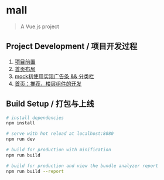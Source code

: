 # mall

> A Vue.js project

## Project  Development / 项目开发过程 
1.  [项目前置](https://github.com/JackWong992/mall/blob/master/Development%20diary/chapter%20One.md)
2. [首页布局](https://github.com/JackWong992/mall/blob/master/Development%20diary/chapter%20Two.md)
3. [mock初使用实现广告条 && 分类栏 ](https://github.com/JackWong992/mall/blob/master/Development%20diary/chapter%20Three.md)
4. [首页：推荐，楼层组件的开发 ](https://github.com/JackWong992/mall/blob/master/Development%20diary/chapter%20Four.md)
## Build Setup / 打包与上线

``` bash
# install dependencies
npm install

# serve with hot reload at localhost:8080
npm run dev

# build for production with minification
npm run build

# build for production and view the bundle analyzer report
npm run build --report
```

